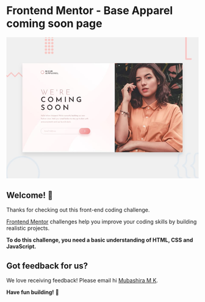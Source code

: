 # Frontend Mentor - Base Apparel coming soon page

![Design preview for the Base Apparel coming soon page coding challenge](./design/desktop-preview.jpg)

## Welcome! 👋

Thanks for checking out this front-end coding challenge.

[Frontend Mentor](https://www.frontendmentor.io) challenges help you improve your coding skills by building realistic projects.

**To do this challenge, you need a basic understanding of HTML, CSS and JavaScript.**


## Got feedback for us?

We love receiving feedback! Please email hi [Mubashira M K](emailto:mubashira.mk07@gmail.com?).



**Have fun building!** 🚀
